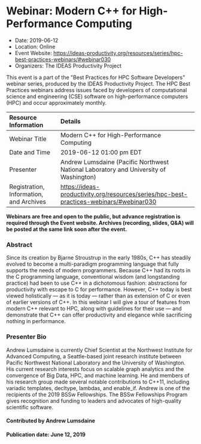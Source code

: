 













			   

<!-- Note: this label does NOT include the trailing colon -->





# Webinar: Modern C++ for High-Performance Computing

- Date: 2019-06-12
- Location: Online
- Event Website: https://ideas-productivity.org/resources/series/hpc-best-practices-webinars/#webinar030
- Organizers: The IDEAS Productivity Project
			   
This event is a part of the "Best Practices for HPC Software
Developers" webinar series, produced by the IDEAS Productivity
Project. The HPC Best Practices webinars address issues faced by
developers of computational science and engineering (CSE) software on
high-performance computers (HPC) and occur approximately monthly.

Resource Information | Details
:--- | :---			   
Webinar Title | Modern C++ for High-Performance Computing
Date and Time | 2019-06-12 01:00 pm EDT
Presenter | Andrew Lumsdaine (Pacific Northwest National Laboratory and University of Washington)
Registration, Information, and Archives | 	<https://ideas-productivity.org/resources/series/hpc-best-practices-webinars/#webinar030>	   

**Webinars are free and open to the public, but advance registration is required through the Event website. Archives (recording, slides, Q&A) will be posted at the same link soon after the event.**

### Abstract
<p>Since its creation by Bjarne Stroustrup in the early 1980s, C++ has
steadily evolved to become a multi-paradigm programming language that
fully supports the needs of modern programmers. Because C++ had its
roots in the C programming language, conventional wisdom (and
longstanding practice) had been to use C++ in a dichotomous fashion:
abstractions for productivity with escape to C for
performance. However, C++ today is best viewed holistically — as it is
today — rather than as extension of C or even of earlier versions of
C++. In this webinar I will give a tour of features from modern C++
relevant to HPC, along with guidelines for their use — and demonstrate
that C++ can offer productivity and elegance while sacrificing nothing
in performance.</p>



### Presenter Bio
<p>Andrew Lumsdaine is currently Chief
Scientist at the Northwest Institute for Advanced Computing, a
Seattle-based joint research institute between Pacific Northwest
National Laboratory and the University of Washington.  His current
research interests focus on scalable graph analytics and the
convergence of Big Data, HPC, and machine learning.  He and members of
his research group made several notable contributions to C++11,
including variadic templates, decltype, lambdas, and enable_if. Andrew
is one of the recipients of the 2019 BSSw Fellowships. The BSSw
Fellowships Program gives recognition and funding to leaders and
advocates of high-quality scientific software.</p>

    

#### Contributed by Andrew Lumsdaine

#### Publication date: June 12, 2019

<!---
Publish: yes
Categories: skills
Topics: online learning
Level: 2
Prerequisites: default
Aggregate: none
--->






